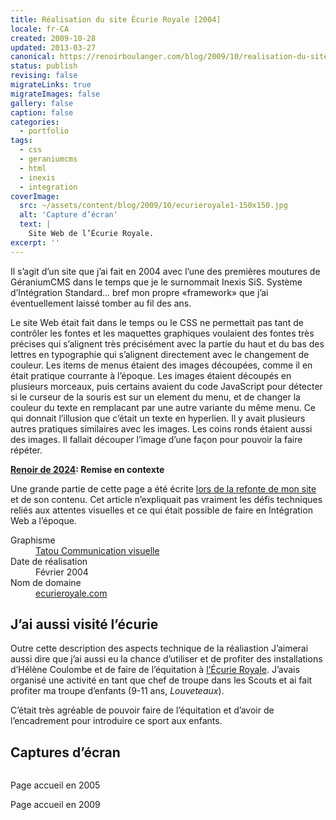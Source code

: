 ```yaml
---
title: Réalisation du site Écurie Royale [2004]
locale: fr-CA
created: 2009-10-28
updated: 2013-03-27
canonical: https://renoirboulanger.com/blog/2009/10/realisation-du-site-ecurie-royale/
status: publish
revising: false
migrateLinks: true
migrateImages: false
gallery: false
caption: false
categories:
  - portfolio
tags:
  - css
  - geraniumcms
  - html
  - inexis
  - integration
coverImage:
  src: ~/assets/content/blog/2009/10/ecurieroyale1-150x150.jpg
  alt: 'Capture d’écran'
  text: |
    Site Web de l’Écurie Royale.
excerpt: ''
---
```


Il s’agit d’un site que j’ai fait en 2004 avec l’une des premières moutures de
GéraniumCMS dans le temps que je le surnommait Inexis SiS. Système d’Intégration
Standard... bref mon propre «<span lang="en">framework</span>» que j’ai
éventuellement laissé tomber au fil des ans.

<!--more-->

Le site Web était fait dans le temps ou le CSS ne permettait pas tant de
contrôler les fontes et les maquettes graphiques voulaient des fontes très
précises qui s’alignent très précisément avec la partie du haut et du bas des
lettres en typographie qui s’alignent directement avec le changement de couleur.
Les items de menus étaient des images découpées, comme il en était pratique
courrante à l’époque. Les images étaient découpés en plusieurs morceaux, puis
certains avaient du code JavaScript pour détecter si le curseur de la souris est
sur un element du menu, et de changer la couleur du texte en remplacant par une
autre variante du même menu. Ce qui donnait l’illusion que c’était un texte en
hyperlien. Il y avait plusieurs autres pratiques similaires avec les images. Les
coins ronds étaient aussi des images. Il fallait découper l’image d’une façon
pour pouvoir la faire répéter.

<!--#TODO-inline-edit Renoir de 2024-->
<rb-notice-box variant="info" class="my-5" date="2024-10-07">
  <strong slot="header">

[Renoir de <time datetime="2024-10">2024</time>](/blog/2024/10/refonte-majeure-de-mon-site-web): Remise en contexte

  </strong>

Une grande partie de cette page a été écrite
[lors de la refonte de mon site](/blog/2024/10/refonte-majeure-de-mon-site-web)
et de son contenu. Cet article n’expliquait pas vraiment les défis techniques
reliés aux attentes visuelles et ce qui était possible de faire en Intégration
Web a l’époque.

</rb-notice-box>

<dl>
  <dt>Graphisme</dt>
    <dd><a href="https://www.tatou.ca/">Tatou Communication visuelle</a></dd>
  <dt>Date de réalisation</dt>
    <dd><time datetime="2004-02">Février 2004</time></dd>
  <dt>Nom de domaine</dt>
    <dd><a href="https://www.ecurieroyale.com/">ecurieroyale.com</a></dd>
</dl>

## J’ai aussi visité l’écurie

Outre cette description des aspects technique de la réaliastion J’aimerai aussi
dire que j’ai aussi eu la chance d’utiliser et de profiter des installations
d’Hélène Coulombe et de faire de l’équitation à
<a href="https://www.ecurieroyale.com/">l’Écurie Royale</a>. J’avais organisé une
activité en tant que chef de troupe dans les Scouts et ai fait profiter ma
troupe d’enfants (9-11 ans, _Louveteaux_).

C’était très agréable de pouvoir faire de l’équitation et d’avoir de
l’encadrement pour introduire ce sport aux enfants.

## Captures d’écran

<div style="overflow:hidden;clear:both" class="thumbnails gallery flex flex-row flex-wrap">
<app-image class="w-1/3" src="~/assets/content/blog/2009/10/ecurieroyale_192068263_3110890177_b.jpg" alt="" figcaption=" ">

Page accueil en 2005

</app-image>
<app-image class="w-1/3" src="~/assets/content/blog/2009/10/ecurieroyale_4052003364_327fc6da48_c.jpg" alt="" figcaption=" ">

Page accueil en 2009

</app-image>
</div>
